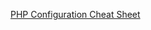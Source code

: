 [PHP Configuration Cheat Sheet](https://cheatsheetseries.owasp.org/cheatsheets/PHP_Configuration_Cheat_Sheet.html)